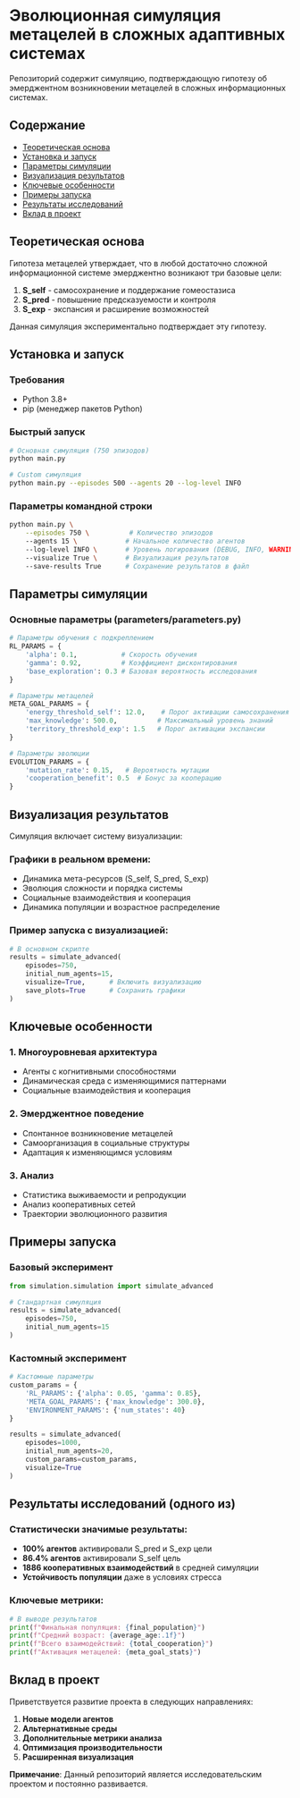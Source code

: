 # Эволюционная симуляция метацелей в сложных адаптивных системах

Репозиторий содержит симуляцию, подтверждающую гипотезу об эмерджентном возникновении метацелей в сложных информационных системах.

## Содержание

- [Теоретическая основа](#-теоретическая-основа)
- [Установка и запуск](#-установка-и-запуск)
- [Параметры симуляции](#-параметры-симуляции)
- [Визуализация результатов](#-визуализация-результатов)
- [Ключевые особенности](#-ключевые-особенности)
- [Примеры запуска](#-примеры-запуска)
- [Результаты исследований](#-результаты-исследований)
- [Вклад в проект](#-вклад-в-проект)

## Теоретическая основа

Гипотеза метацелей утверждает, что в любой достаточно сложной информационной системе эмерджентно возникают три базовые цели:

1. **S_self** - самосохранение и поддержание гомеостазиса
2. **S_pred** - повышение предсказуемости и контроля
3. **S_exp** - экспансия и расширение возможностей

Данная симуляция экспериментально подтверждает эту гипотезу.

## Установка и запуск

### Требования

- Python 3.8+
- pip (менеджер пакетов Python)

### Быстрый запуск

```bash
# Основная симуляция (750 эпизодов)
python main.py

# Сustom симуляция
python main.py --episodes 500 --agents 20 --log-level INFO
```

### Параметры командной строки

```bash
python main.py \
    --episodes 750 \          # Количество эпизодов
    --agents 15 \            # Начальное количество агентов
    --log-level INFO \       # Уровень логирования (DEBUG, INFO, WARNING)
    --visualize True \       # Визуализация результатов
    --save-results True      # Сохранение результатов в файл
```


## Параметры симуляции

### Основные параметры (parameters/parameters.py)

```python
# Параметры обучения с подкреплением
RL_PARAMS = {
    'alpha': 0.1,           # Скорость обучения
    'gamma': 0.92,          # Коэффициент дисконтирования
    'base_exploration': 0.3 # Базовая вероятность исследования
}

# Параметры метацелей
META_GOAL_PARAMS = {
    'energy_threshold_self': 12.0,    # Порог активации самосохранения
    'max_knowledge': 500.0,          # Максимальный уровень знаний
    'territory_threshold_exp': 1.5   # Порог активации экспансии
}

# Параметры эволюции
EVOLUTION_PARAMS = {
    'mutation_rate': 0.15,   # Вероятность мутации
    'cooperation_benefit': 0.5  # Бонус за кооперацию
}
```

## Визуализация результатов

Симуляция включает систему визуализации:

### Графики в реальном времени:
- Динамика мета-ресурсов (S_self, S_pred, S_exp)
- Эволюция сложности и порядка системы
- Социальные взаимодействия и кооперация
- Динамика популяции и возрастное распределение

### Пример запуска с визуализацией:
```python
# В основном скрипте
results = simulate_advanced(
    episodes=750,
    initial_num_agents=15,
    visualize=True,      # Включить визуализацию
    save_plots=True      # Сохранить графики
)
```

## Ключевые особенности

### 1. Многоуровневая архитектура
- Агенты с когнитивными способностями
- Динамическая среда с изменяющимися паттернами
- Социальные взаимодействия и кооперация

### 2. Эмерджентное поведение
- Спонтанное возникновение метацелей
- Самоорганизация в социальные структуры
- Адаптация к изменяющимся условиям

### 3. Анализ
- Статистика выживаемости и репродукции
- Анализ кооперативных сетей
- Траектории эволюционного развития

## Примеры запуска

### Базовый эксперимент
```python
from simulation.simulation import simulate_advanced

# Стандартная симуляция
results = simulate_advanced(
    episodes=750,
    initial_num_agents=15
)
```

### Кастомный эксперимент
```python
# Кастомные параметры
custom_params = {
    'RL_PARAMS': {'alpha': 0.05, 'gamma': 0.85},
    'META_GOAL_PARAMS': {'max_knowledge': 300.0},
    'ENVIRONMENT_PARAMS': {'num_states': 40}
}

results = simulate_advanced(
    episodes=1000,
    initial_num_agents=20,
    custom_params=custom_params,
    visualize=True
)
```

## Результаты исследований (одного из)

### Статистически значимые результаты:
- **100% агентов** активировали S_pred и S_exp цели
- **86.4% агентов** активировали S_self цель
- **1886 кооперативных взаимодействий** в средней симуляции
- **Устойчивость популяции** даже в условиях стресса

### Ключевые метрики:
```python
# В выводе результатов
print(f"Финальная популяция: {final_population}")
print(f"Средний возраст: {average_age:.1f}")
print(f"Всего взаимодействий: {total_cooperation}")
print(f"Активация метацелей: {meta_goal_stats}")
```

## Вклад в проект

Приветствуется развитие проекта в следующих направлениях:

1. **Новые модели агентов**
2. **Альтернативные среды**
3. **Дополнительные метрики анализа**
4. **Оптимизация производительности**
5. **Расширенная визуализация**

**Примечание**: Данный репозиторий является исследовательским проектом и постоянно развивается.